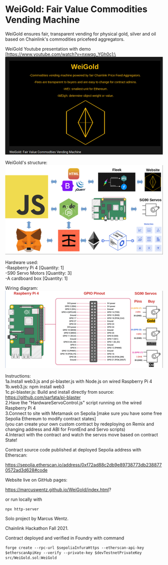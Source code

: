 # WeiGold: Fair Value Commodities Vending Machine

WeiGold ensures fair, transparent vending for physical gold, silver and oil\
based on Chainlink's commodities pricefeed aggregators.

WeiGold Youtube presentation with demo [https://www.youtube.com/watch?v=nxwqg_YGh0c]:\
[![Watch the video](https://github.com/MarcusWentz/WeiGold/blob/main/Images/VIDEO.png)](https://www.youtube.com/watch?v=nxwqg_YGh0c)

WeiGold's structure:\
<img src="https://github.com/MarcusWentz/WeiGold/blob/main/Images/Overview_Structure.png" alt="Overview_Structure"/>

Hardware used:\
-Raspberry Pi 4 [Quantity: 1]\
-S90 Servo Motors [Quantity: 3]\
-A cardboard box [Quantity: 1]
  
Wiring diagram:\
<img src="https://github.com/MarcusWentz/WeiGold/blob/main/Images/Wiring.png" alt="Wiring"/>

Instructions:\
1a.Install web3.js and pi-blaster.js with Node.js on wired Raspberry Pi 4\
1b.web3.js: npm install web3\
1c.pi-blaster.js:  Build and install directly from source: https://github.com/sarfata/pi-blaster \
2.Have the "HardwareServoControl.js" script running on the wired Raspberry Pi 4\
3.Connect to site with Metamask on Sepolia [make sure you have some free Sepolia Ethereum to modify contract states]\
(you can create your own custom contract by redeploying on Remix and changing address and ABI for FrontEnd and Servo scripts)\
4.Interact with the contract and watch the servos move based on contract State!
  
Contract source code published at deployed Sepolia address with Etherscan:

https://sepolia.etherscan.io/address/0xf72ad88c2db9e89738773db2388770572ad3d628#code

Website live on GitHub pages:

https://marcuswentz.github.io/WeiGold/index.html? 

or run locally with 

```
npx http-server
```

Solo project by Marcus Wentz.

Chainlink Hackathon Fall 2021.

Contract deployed and verified in Foundry with command 
```
forge create --rpc-url $sepoliaInfuraHttps --etherscan-api-key $etherscanApiKey --verify --private-key $devTestnetPrivateKey src/WeiGold.sol:WeiGold
```